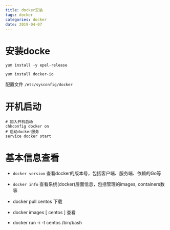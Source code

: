 ```yaml
---
title: docker安装
tags: docker
categories: docker
date: 2019-04-07
---
```


# 安装docke

```shell
yum install -y epel-release

yum install docker-io
```

 配置文件 `/etc/sysconfig/docker`

# 开机启动

```shell
# 加入开机启动
chkconfig docker on
# 启动docker服务
service docker start 
```

# 基本信息查看

* `docker version` 查看docker的版本号，包括客户端、服务端、依赖的Go等
* `docker info` 查看系统(docker)层面信息，包括管理的images, containers数等

* docker pull centos 下载
* docker images [ centos ] 查看
* docker run -i -t centos /bin/bash